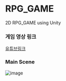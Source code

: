 # RPG_GAME
2D RPG_GAME using Unity


### 게임 영상 링크
[유튜브링크](https://youtu.be/4yfubC5EGD4)

### Main Scene

![image](https://user-images.githubusercontent.com/89198489/135042082-d9975578-8668-46f3-8620-8f129c964c28.png)
